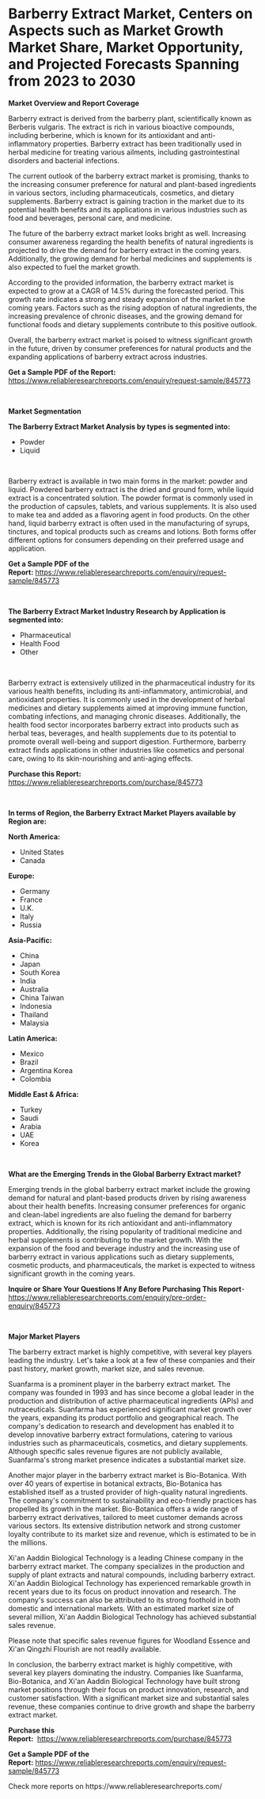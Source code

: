<p><h1>Barberry Extract Market, Centers on Aspects such as Market Growth Market Share, Market Opportunity, and Projected Forecasts Spanning from 2023 to 2030</h1></p><p><strong>Market Overview and Report Coverage</strong></p>
<p><p>Barberry extract is derived from the barberry plant, scientifically known as Berberis vulgaris. The extract is rich in various bioactive compounds, including berberine, which is known for its antioxidant and anti-inflammatory properties. Barberry extract has been traditionally used in herbal medicine for treating various ailments, including gastrointestinal disorders and bacterial infections.</p><p>The current outlook of the barberry extract market is promising, thanks to the increasing consumer preference for natural and plant-based ingredients in various sectors, including pharmaceuticals, cosmetics, and dietary supplements. Barberry extract is gaining traction in the market due to its potential health benefits and its applications in various industries such as food and beverages, personal care, and medicine.</p><p>The future of the barberry extract market looks bright as well. Increasing consumer awareness regarding the health benefits of natural ingredients is projected to drive the demand for barberry extract in the coming years. Additionally, the growing demand for herbal medicines and supplements is also expected to fuel the market growth.</p><p>According to the provided information, the barberry extract market is expected to grow at a CAGR of 14.5% during the forecasted period. This growth rate indicates a strong and steady expansion of the market in the coming years. Factors such as the rising adoption of natural ingredients, the increasing prevalence of chronic diseases, and the growing demand for functional foods and dietary supplements contribute to this positive outlook.</p><p>Overall, the barberry extract market is poised to witness significant growth in the future, driven by consumer preferences for natural products and the expanding applications of barberry extract across industries.</p></p>
<p><strong>Get a Sample PDF of the Report:</strong> <a href="https://www.reliableresearchreports.com/enquiry/request-sample/845773">https://www.reliableresearchreports.com/enquiry/request-sample/845773</a></p>
<p>&nbsp;</p>
<p><strong>Market Segmentation</strong></p>
<p><strong>The Barberry Extract Market Analysis by types is segmented into:</strong></p>
<p><ul><li>Powder</li><li>Liquid</li></ul></p>
<p>&nbsp;</p>
<p><p>Barberry extract is available in two main forms in the market: powder and liquid. Powdered barberry extract is the dried and ground form, while liquid extract is a concentrated solution. The powder format is commonly used in the production of capsules, tablets, and various supplements. It is also used to make tea and added as a flavoring agent in food products. On the other hand, liquid barberry extract is often used in the manufacturing of syrups, tinctures, and topical products such as creams and lotions. Both forms offer different options for consumers depending on their preferred usage and application.</p></p>
<p><strong>Get a Sample PDF of the Report:</strong>&nbsp;<a href="https://www.reliableresearchreports.com/enquiry/request-sample/845773">https://www.reliableresearchreports.com/enquiry/request-sample/845773</a></p>
<p>&nbsp;</p>
<p><strong>The Barberry Extract Market Industry Research by Application is segmented into:</strong></p>
<p><ul><li>Pharmaceutical</li><li>Health Food</li><li>Other</li></ul></p>
<p>&nbsp;</p>
<p><p>Barberry extract is extensively utilized in the pharmaceutical industry for its various health benefits, including its anti-inflammatory, antimicrobial, and antioxidant properties. It is commonly used in the development of herbal medicines and dietary supplements aimed at improving immune function, combating infections, and managing chronic diseases. Additionally, the health food sector incorporates barberry extract into products such as herbal teas, beverages, and health supplements due to its potential to promote overall well-being and support digestion. Furthermore, barberry extract finds applications in other industries like cosmetics and personal care, owing to its skin-nourishing and anti-aging effects.</p></p>
<p><strong>Purchase this Report:</strong>&nbsp; <a href="https://www.reliableresearchreports.com/purchase/845773">https://www.reliableresearchreports.com/purchase/845773</a></p>
<p>&nbsp;</p>
<p><strong>In terms of Region, the Barberry Extract Market Players available by Region are:</strong></p>
<p>
    <p> <strong> North America: </strong>
        <ul>
            <li>United States</li>
            <li>Canada</li>
        </ul>
        </p> 
    <p> <strong> Europe: </strong>
        <ul>
            <li>Germany</li>
            <li>France</li>
            <li>U.K.</li>
            <li>Italy</li>
            <li>Russia</li>
        </ul>
        </p> 
    <p> <strong> Asia-Pacific: </strong>
        <ul>
            <li>China</li>
            <li>Japan</li>
            <li>South Korea</li>
            <li>India</li>
            <li>Australia</li>
            <li>China Taiwan</li>
            <li>Indonesia</li>
            <li>Thailand</li>
            <li>Malaysia</li>
        </ul>
        </p> 
    <p> <strong> Latin America: </strong>
        <ul>
            <li>Mexico</li>
            <li>Brazil</li>
            <li>Argentina Korea</li>
            <li>Colombia</li>
        </ul>
        </p> 
    <p> <strong> Middle East & Africa: </strong>
        <ul>
            <li>Turkey</li>
            <li>Saudi</li>
            <li>Arabia</li>
            <li>UAE</li>
            <li>Korea</li>
        </ul>
    </p>
    </p>
<p>&nbsp;</p>
<p><strong>What are the Emerging Trends in the Global Barberry Extract market?</strong></p>
<p><p>Emerging trends in the global barberry extract market include the growing demand for natural and plant-based products driven by rising awareness about their health benefits. Increasing consumer preferences for organic and clean-label ingredients are also fueling the demand for barberry extract, which is known for its rich antioxidant and anti-inflammatory properties. Additionally, the rising popularity of traditional medicine and herbal supplements is contributing to the market growth. With the expansion of the food and beverage industry and the increasing use of barberry extract in various applications such as dietary supplements, cosmetic products, and pharmaceuticals, the market is expected to witness significant growth in the coming years.</p></p>
<p><strong>Inquire or Share Your Questions If Any Before Purchasing This Report</strong>- <a href="https://www.reliableresearchreports.com/enquiry/pre-order-enquiry/845773">https://www.reliableresearchreports.com/enquiry/pre-order-enquiry/845773</a></p>
<p>&nbsp;</p>
<p><strong>Major Market Players</strong></p>
<p><p>The barberry extract market is highly competitive, with several key players leading the industry. Let's take a look at a few of these companies and their past history, market growth, market size, and sales revenue.</p><p>Suanfarma is a prominent player in the barberry extract market. The company was founded in 1993 and has since become a global leader in the production and distribution of active pharmaceutical ingredients (APIs) and nutraceuticals. Suanfarma has experienced significant market growth over the years, expanding its product portfolio and geographical reach. The company's dedication to research and development has enabled it to develop innovative barberry extract formulations, catering to various industries such as pharmaceuticals, cosmetics, and dietary supplements. Although specific sales revenue figures are not publicly available, Suanfarma's strong market presence indicates a substantial market size.</p><p>Another major player in the barberry extract market is Bio-Botanica. With over 40 years of expertise in botanical extracts, Bio-Botanica has established itself as a trusted provider of high-quality natural ingredients. The company's commitment to sustainability and eco-friendly practices has propelled its growth in the market. Bio-Botanica offers a wide range of barberry extract derivatives, tailored to meet customer demands across various sectors. Its extensive distribution network and strong customer loyalty contribute to its market size and revenue, which is estimated to be in the millions.</p><p>Xi'an Aaddin Biological Technology is a leading Chinese company in the barberry extract market. The company specializes in the production and supply of plant extracts and natural compounds, including barberry extract. Xi'an Aaddin Biological Technology has experienced remarkable growth in recent years due to its focus on product innovation and research. The company's success can also be attributed to its strong foothold in both domestic and international markets. With an estimated market size of several million, Xi'an Aaddin Biological Technology has achieved substantial sales revenue.</p><p>Please note that specific sales revenue figures for Woodland Essence and Xi'an Qingzhi Flourish are not readily available.</p><p>In conclusion, the barberry extract market is highly competitive, with several key players dominating the industry. Companies like Suanfarma, Bio-Botanica, and Xi'an Aaddin Biological Technology have built strong market positions through their focus on product innovation, research, and customer satisfaction. With a significant market size and substantial sales revenue, these companies continue to drive growth and shape the barberry extract market.</p></p>
<p><strong>Purchase this Report:</strong>&nbsp;&nbsp;<a href="https://www.reliableresearchreports.com/purchase/845773">https://www.reliableresearchreports.com/purchase/845773</a></p>
<p></p>
<p><strong>Get a Sample PDF of the Report:</strong>&nbsp;<a href="https://www.reliableresearchreports.com/enquiry/request-sample/845773">https://www.reliableresearchreports.com/enquiry/request-sample/845773</a></p>
<p>Check more reports on https://www.reliableresearchreports.com/</p>